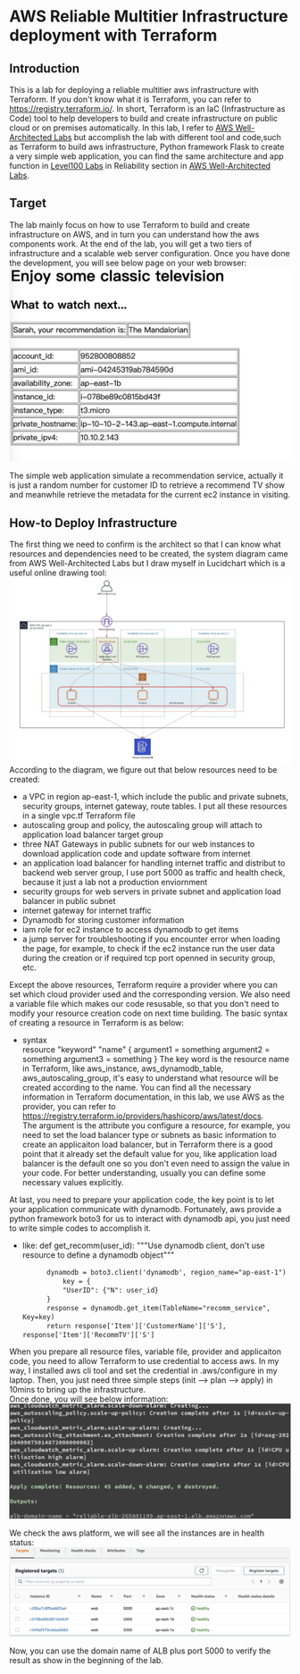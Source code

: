 # AWS Reliable Multitier Infrastructure deployment with Terraform

## Introduction
This is a lab for deploying a reliable multitier aws infrastructure with Terraform. If you don't know what it is Terraform, you can refer to <https://registry.terraform.io/>. In short, Terraform is an IaC (Infrastructure as Code) tool to help developers to build and create infrastructure on public cloud or on premises automatically. In this lab, I refer to [AWS Well-Architected Labs](https://wellarchitectedlabs.com/) but accomplish the lab with different tool and code,such as Terraform to build aws infrastructure, Python framework Flask to create a very simple web application, you can find the same architecture and app function in [Level100 Labs](https://wellarchitectedlabs.com/reliability/100_labs/100_deploy_cloudformation/) in  Reliability section in [AWS Well-Architected Labs](https://wellarchitectedlabs.com/). 

## Target
The lab mainly focus on how to use Terraform to build and create infrastructure on AWS, and in turn you can understand how the aws components work. At the end of the lab, you will get a two tiers of infrastructure and a scalable web server configuration. Once you have done the development, you will see below page on your web browser:
![result_page](./result_page.jpeg)

The simple web application simulate a recommendation service, actually it is just a random number for customer ID to retrieve a recommend TV show and meanwhile retrieve the metadata for the current ec2 instance in visiting.

## How-to Deploy Infrastructure
The first thing we need to confirm is the architect so that I can know what resources and dependencies need to be created, the system diagram came from AWS Well-Architected Labs but I draw myself in Lucidchart which is a useful online drawing tool:
![architect_diagram](./architect.jpeg "architect")
According to the diagram, we figure out that below resources need to be created:
- a VPC in region ap-east-1, which include the public and private subnets, security groups, internet gateway, route tables. I put all these resources in a single vpc.tf Terraform file
- autoscaling group and policy, the autoscaling group will attach to application load balancer target group
- three NAT Gateways in public subnets for our web instances to download application code and update software from internet
- an application load balancer for handling internet traffic and distribut to backend web server group, I use port 5000 as traffic and health check, because it just a lab not a production enviornment
- security groups for web servers in private subnet and application load balancer in public subnet
- internet gateway for internet traffic
- Dynamodb for storing customer information
- iam role for ec2 instance to access dynamodb to get items
- a jump server for troubleshooting if you encounter error when loading the page, for example, to check if the ec2 instance run the user data during the creation or if required tcp port openned in security group, etc.

Except the above resources, Terraform require a provider where you can set which cloud provider used and the corresponding version. We also need a variable file which makes our code resusable, so that you don't need to modify your resource creation code on next time building.
The basic syntax of creating a resource in Terraform is as below:
- syntax  
        resource "keyword" "name" {
            argument1 = something
            argument2 = something
            argument3 = something
        } 
The key word is the resource name in Terraform, like aws_instance, aws_dynamodb_table, aws_autoscaling_group, it's easy to understand what resource will be created according to the name. You can find all the necessary information in Terraform documentation, in this lab, we use AWS as the provider, you can refer to <https://registry.terraform.io/providers/hashicorp/aws/latest/docs>.  
The argument is the attribute you configure a resource, for example, you need to set the load balancer type or subnets as basic information to create an applicaiton load balancer, but in Terraform there is a good point that it already set the default value for you, like application load balancer is the default one so you don't even need to assign the value in your code. For better understanding, usually you can define some necessary values explicitly. 

At last, you need to prepare your application code, the key point is to let your application communicate with dynamodb. Fortunately, aws provide a python framework boto3 for us to interact with dynamodb api, you just need to write simple codes to accomplish it. 
- like: 
        def get_recomm(user_id):
        """Use dynamodb client, don't use resource to define a dynamodb object"""

            dynamodb = boto3.client('dynamodb', region_name="ap-east-1")
                key = {
                "UserID": {"N": user_id}
            }
            response = dynamodb.get_item(TableName="recomm_service", Key=key)
            return response['Item']['CustomerName']['S'], response['Item']['RecommTV']['S']

When you prepare all resource files, variable file, provider and applicaiton code, you need to allow Terraform to use credential to access aws. In my way, I installed aws cli tool and set the credential in .aws/configure in my laptop. Then, you just need three simple steps (init --> plan --> apply) in 10mins to bring up the infrastructure.  
Once done, you will see below information:  
![result_page](./terraform_apply.jpeg)  

We check the aws platform, we will see all the instances are in health status:  
![health_status](./alb_health_check.jpeg)  

Now, you can use the domain name of ALB plus port 5000 to verify the result as show in the beginning of the lab.
   
